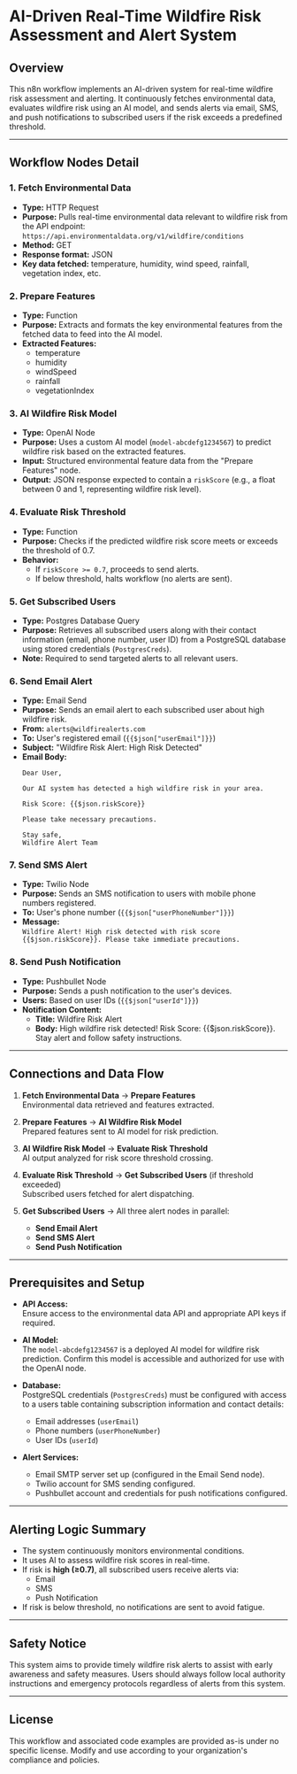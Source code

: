 # AI-Driven Real-Time Wildfire Risk Assessment and Alert System

## Overview

This n8n workflow implements an AI-driven system for real-time wildfire risk assessment and alerting. It continuously fetches environmental data, evaluates wildfire risk using an AI model, and sends alerts via email, SMS, and push notifications to subscribed users if the risk exceeds a predefined threshold.

---

## Workflow Nodes Detail

### 1. Fetch Environmental Data
- **Type:** HTTP Request
- **Purpose:** Pulls real-time environmental data relevant to wildfire risk from the API endpoint:  
  `https://api.environmentaldata.org/v1/wildfire/conditions`
- **Method:** GET
- **Response format:** JSON
- **Key data fetched:** temperature, humidity, wind speed, rainfall, vegetation index, etc.

### 2. Prepare Features
- **Type:** Function
- **Purpose:** Extracts and formats the key environmental features from the fetched data to feed into the AI model.
- **Extracted Features:**
  - temperature
  - humidity
  - windSpeed
  - rainfall
  - vegetationIndex

### 3. AI Wildfire Risk Model
- **Type:** OpenAI Node
- **Purpose:** Uses a custom AI model (`model-abcdefg1234567`) to predict wildfire risk based on the extracted features.
- **Input:** Structured environmental feature data from the "Prepare Features" node.
- **Output:** JSON response expected to contain a `riskScore` (e.g., a float between 0 and 1, representing wildfire risk level).

### 4. Evaluate Risk Threshold
- **Type:** Function
- **Purpose:** Checks if the predicted wildfire risk score meets or exceeds the threshold of 0.7.
- **Behavior:**
  - If `riskScore >= 0.7`, proceeds to send alerts.
  - If below threshold, halts workflow (no alerts are sent).

### 5. Get Subscribed Users
- **Type:** Postgres Database Query
- **Purpose:** Retrieves all subscribed users along with their contact information (email, phone number, user ID) from a PostgreSQL database using stored credentials (`PostgresCreds`).
- **Note:** Required to send targeted alerts to all relevant users.

### 6. Send Email Alert
- **Type:** Email Send
- **Purpose:** Sends an email alert to each subscribed user about high wildfire risk.
- **From:** `alerts@wildfirealerts.com`
- **To:** User's registered email (`{{$json["userEmail"]}}`)
- **Subject:** "Wildfire Risk Alert: High Risk Detected"
- **Email Body:**
  ```
  Dear User,

  Our AI system has detected a high wildfire risk in your area.

  Risk Score: {{$json.riskScore}}

  Please take necessary precautions.

  Stay safe,
  Wildfire Alert Team
  ```

### 7. Send SMS Alert
- **Type:** Twilio Node
- **Purpose:** Sends an SMS notification to users with mobile phone numbers registered.
- **To:** User's phone number (`{{$json["userPhoneNumber"]}}`)
- **Message:**  
  `Wildfire Alert! High risk detected with risk score {{$json.riskScore}}. Please take immediate precautions.`

### 8. Send Push Notification
- **Type:** Pushbullet Node
- **Purpose:** Sends a push notification to the user's devices.
- **Users:** Based on user IDs (`{{$json["userId"]}}`)
- **Notification Content:**
  - **Title:** Wildfire Risk Alert
  - **Body:** High wildfire risk detected! Risk Score: {{$json.riskScore}}. Stay alert and follow safety instructions.

---

## Connections and Data Flow

1. **Fetch Environmental Data** → **Prepare Features**  
   Environmental data retrieved and features extracted.

2. **Prepare Features** → **AI Wildfire Risk Model**  
   Prepared features sent to AI model for risk prediction.

3. **AI Wildfire Risk Model** → **Evaluate Risk Threshold**  
   AI output analyzed for risk score threshold crossing.

4. **Evaluate Risk Threshold** → **Get Subscribed Users** (if threshold exceeded)  
   Subscribed users fetched for alert dispatching.

5. **Get Subscribed Users** → All three alert nodes in parallel:  
   - **Send Email Alert**  
   - **Send SMS Alert**  
   - **Send Push Notification**

---

## Prerequisites and Setup

- **API Access:**  
  Ensure access to the environmental data API and appropriate API keys if required.

- **AI Model:**  
  The `model-abcdefg1234567` is a deployed AI model for wildfire risk prediction. Confirm this model is accessible and authorized for use with the OpenAI node.

- **Database:**  
  PostgreSQL credentials (`PostgresCreds`) must be configured with access to a users table containing subscription information and contact details:
  - Email addresses (`userEmail`)
  - Phone numbers (`userPhoneNumber`)
  - User IDs (`userId`)

- **Alert Services:**
  - Email SMTP server set up (configured in the Email Send node).
  - Twilio account for SMS sending configured.
  - Pushbullet account and credentials for push notifications configured.

---

## Alerting Logic Summary

- The system continuously monitors environmental conditions.
- It uses AI to assess wildfire risk scores in real-time.
- If risk is **high (≥0.7)**, all subscribed users receive alerts via:
  - Email
  - SMS
  - Push Notification
- If risk is below threshold, no notifications are sent to avoid fatigue.

---

## Safety Notice

This system aims to provide timely wildfire risk alerts to assist with early awareness and safety measures. Users should always follow local authority instructions and emergency protocols regardless of alerts from this system.

---

## License

This workflow and associated code examples are provided as-is under no specific license. Modify and use according to your organization's compliance and policies.